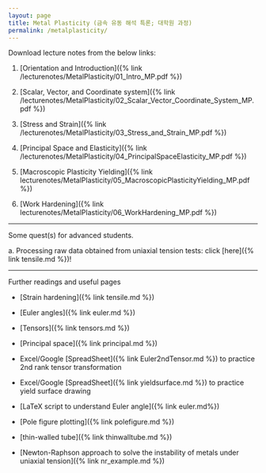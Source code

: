 ```yaml
---
layout: page
title: Metal Plasticity (금속 유동 해석 특론; 대학원 과정)
permalink: /metalplasticity/
---
```


Download lecture notes from the below links:

1. [Orientation and Introduction]({% link /lecturenotes/MetalPlasticity/01_Intro_MP.pdf %})

2. [Scalar, Vector, and Coordinate system]({% link /lecturenotes/MetalPlasticity/02_Scalar_Vector_Coordinate_System_MP.pdf %})

3. [Stress and Strain]({% link /lecturenotes/MetalPlasticity/03_Stress_and_Strain_MP.pdf %})

4. [Principal Space and Elasticity]({% link /lecturenotes/MetalPlasticity/04_PrincipalSpaceElasticity_MP.pdf %})

5. [Macroscopic Plasticity Yielding]({% link lecturenotes/MetalPlasticity/05_MacroscopicPlasticityYielding_MP.pdf %})

6. [Work Hardening]({% link lecturenotes/MetalPlasticity/06_WorkHardening_MP.pdf %})


--------------------------------------------------

Some quest(s) for advanced students.

a. Processing raw data obtained from uniaxial tension tests: click [here]({% link tensile.md %})!


--------------------------------------------------


Further readings and useful pages

- [Strain hardening]({% link tensile.md %})

- [Euler angles]({% link euler.md %})

- [Tensors]({% link tensors.md %})

- [Principal space]({% link principal.md %})

- Excel/Google [SpreadSheet]({% link Euler2ndTensor.md %}) to practice 2nd rank tensor transformation

- Excel/Google [SpreadSheet]({% link yieldsurface.md %}) to practice yield surface drawing

- [LaTeX script to understand Euler angle]({% link euler.md%})

- [Pole figure plotting]({% link polefigure.md %})

- [thin-walled tube]({% link thinwalltube.md %})

- [Newton-Raphson approach to solve the instability of metals under uniaxial tension]({% link nr_example.md %})
